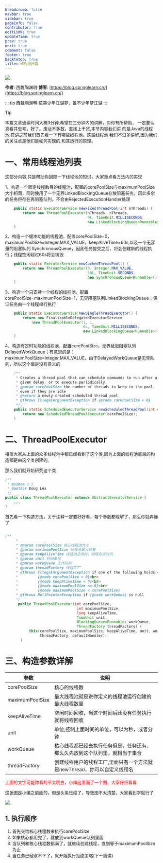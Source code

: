 ```yaml
---
breadcrumb: false
navbar: true
sidebar: true
pageInfo: false
contributor: true
editLink: true
updateTime: true
prev: true
next: true
comment: false
footer: true
backtotop: true
title: 线程池扫盲
---
```



![](https://img.springlearn.cn/learn_c87a079fcea0d7893b03d4d57478bca7.png)

**作者**: 西魏陶渊明
**博客**: [https://blog.springlearn.cn/](https://blog.springlearn.cn/)

::: tip 西魏陶渊明
莫笑少年江湖梦，谁不少年梦江湖
:::

> [!TIP]
> 本篇文章通读时间大概3分钟,希望在三分钟内的讲解，对你有所帮助，
> 一定要认真看并思考，好了。废话不多数，直接上干货,本节内容我们讲
> 的是Java的线程池,在讲之前我们首先看一下有哪些线程池，这些线程池
> 我们不过多讲解,因为我们的关注点是他们是如何实现的,和其运行的原理。


# 一、常用线程池列表

这部分内容,只是帮助你回顾一下线程池的知识，大家重点看方法内的实现

1、构造一个固定线程数目的线程池，配置的corePoolSize与maximumPoolSize大小相同，同时使用了一个无界LinkedBlockingQueue存放阻塞任务，因此多余的任务将存在再阻塞队列，不会由RejectedExecutionHandler处理

```java
    public static ExecutorService newFixedThreadPool(int nThreads) {
        return new ThreadPoolExecutor(nThreads, nThreads,
                                      0L, TimeUnit.MILLISECONDS,
                                      new LinkedBlockingQueue<Runnable>());
    }
```

2、构造一个缓冲功能的线程池，配置corePoolSize=0，maximumPoolSize=Integer.MAX_VALUE，keepAliveTime=60s,以及一个无容量的阻塞队列 SynchronousQueue，因此任务提交之后，将会创建新的线程执行；线程空闲超过60s将会销毁
```java
    public static ExecutorService newCachedThreadPool() {
        return new ThreadPoolExecutor(0, Integer.MAX_VALUE,
                                      60L, TimeUnit.SECONDS,
                                      new SynchronousQueue<Runnable>());
    }
```

3、构造一个只支持一个线程的线程池，配置corePoolSize=maximumPoolSize=1，无界阻塞队列LinkedBlockingQueue；保证任务由一个线程串行执行
```java
    public static ExecutorService newSingleThreadExecutor() {
        return new FinalizableDelegatedExecutorService
            (new ThreadPoolExecutor(1, 1,
                                    0L, TimeUnit.MILLISECONDS,
                                    new LinkedBlockingQueue<Runnable>()));
    }
```

4、构造有定时功能的线程池，配置corePoolSize，无界延迟阻塞队列DelayedWorkQueue；有意思的是：maximumPoolSize=Integer.MAX_VALUE，由于DelayedWorkQueue是无界队列，所以这个值是没有意义的

```java
    /**
     * Creates a thread pool that can schedule commands to run after a
     * given delay, or to execute periodically.
     * @param corePoolSize the number of threads to keep in the pool,
     * even if they are idle
     * @return a newly created scheduled thread pool
     * @throws IllegalArgumentException if {@code corePoolSize < 0}
     */
    public static ScheduledExecutorService newScheduledThreadPool(int corePoolSize) {
        return new ScheduledThreadPoolExecutor(corePoolSize);
    }

```


# 二、ThreadPoolExecutor

相信大家从上面的众多线程池中都已经看到了这个类,因为上面的线程池底层的构造都是由这个类创建的,

那么我们就开始研究这个类

```java
/**
 * @since 1.5
 * @author Doug Lea
 */
public class ThreadPoolExecutor extends AbstractExecutorService {
	...
}
```

首先看一下构造方法，关于注释一定要好好看，每个参数都理解了，那么你就弄懂了

```java

/**
     *
     * @param corePoolSize 核心线程池大小
     * @param maximumPoolSize 线程池最大容量
     * @param keepAliveTime 线程池空闲时，线程存活时间
     * @param unit 时间单位
     * @param workQueue 工作队列
	 * @param threadFactory 线程工厂
     * @throws IllegalArgumentException if one of the following holds:<br>
     *         {@code corePoolSize < 0}<br>
     *         {@code keepAliveTime < 0}<br>
     *         {@code maximumPoolSize <= 0}<br>
     *         {@code maximumPoolSize < corePoolSize}
     * @throws NullPointerException if {@code workQueue} is null
     */
      public ThreadPoolExecutor(int corePoolSize,
                                 int maximumPoolSize,
                                 long keepAliveTime,
                                 TimeUnit unit,
                                 BlockingQueue<Runnable> workQueue,
                                 ThreadFactory threadFactory) {
           this(corePoolSize, maximumPoolSize, keepAliveTime, unit, workQueue,
                threadFactory, defaultHandler);
       }
```


# 三、构造参数详解

| 参数            | 说明                                                         |
| --------------- | ------------------------------------------------------------ |
| corePoolSize    | 核心的线程数                                                 |
| maximumPoolSize | 最大线程池就是说你定义的线程池运行创建的最大线程数量         |
| keepAliveTime   | 空闲时间回收，当这个时间后还没有任务执行就将线程回收         |
| unit            | 单位,控制上面时间的单位，可以为秒，或者分钟                  |
| workQueue       | 核心线程都已经去执行任务但是，任务还有，那么久先放到这个队列里，就相当于集合 |
| threadFactory   | 创建线程用户的线程工厂,里面只有一个方法就是newThread，你可以自定义线程名 |

<font color=red>上面的文字可能你看的不太明白，小编这里画了一个图，大家仔细看看 </font>

这张图是小编之前画的，但是头条压缩了，导致图不太清楚，大家看到字就行了

![](https://img.springlearn.cn/blog/learn_1640316132000.png)

## 1. 执行顺序

1. 首先交给核心线程数来执行corePoolSize
2. 如果核心都用完了，就放到workQueue队列里面
3. 当队列和核心线程数都满了，就继续创建线程，直到等于maximumPoolSize为止
4. 当任务已经塞不下了，就开始执行拒绝策略(下一篇讲)


